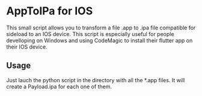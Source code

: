 # AppToIPa for IOS

This small script allows you to transform a file .app to .ipa file compatible for sideload to an IOS device.
This script is especially useful for people develloping on Windows and using CodeMagic to install their flutter app on their IOS device.

## Usage

Just lauch the python script in the directory with all the *.app files. It will create a Payload.ipa for each one of them.
